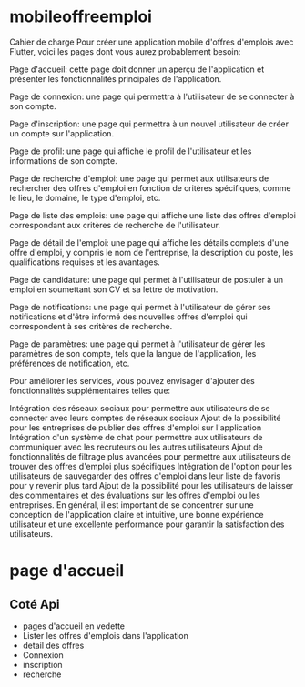 # mobileoffreemploi


Cahier de charge Pour créer une application mobile d'offres d'emplois avec Flutter, voici les pages dont vous aurez probablement besoin:

Page d'accueil: cette page doit donner un aperçu de l'application et présenter les fonctionnalités principales de l'application.

Page de connexion: une page qui permettra à l'utilisateur de se connecter à son compte.

Page d'inscription: une page qui permettra à un nouvel utilisateur de créer un compte sur l'application.

Page de profil: une page qui affiche le profil de l'utilisateur et les informations de son compte.

Page de recherche d'emploi: une page qui permet aux utilisateurs de rechercher des offres d'emploi en fonction de critères spécifiques, comme le lieu, le domaine, le type d'emploi, etc.

Page de liste des emplois: une page qui affiche une liste des offres d'emploi correspondant aux critères de recherche de l'utilisateur.

Page de détail de l'emploi: une page qui affiche les détails complets d'une offre d'emploi, y compris le nom de l'entreprise, la description du poste, les qualifications requises et les avantages.

Page de candidature: une page qui permet à l'utilisateur de postuler à un emploi en soumettant son CV et sa lettre de motivation.

Page de notifications: une page qui permet à l'utilisateur de gérer ses notifications et d'être informé des nouvelles offres d'emploi qui correspondent à ses critères de recherche.

Page de paramètres: une page qui permet à l'utilisateur de gérer les paramètres de son compte, tels que la langue de l'application, les préférences de notification, etc.

Pour améliorer les services, vous pouvez envisager d'ajouter des fonctionnalités supplémentaires telles que:

Intégration des réseaux sociaux pour permettre aux utilisateurs de se connecter avec leurs comptes de réseaux sociaux
Ajout de la possibilité pour les entreprises de publier des offres d'emploi sur l'application
Intégration d'un système de chat pour permettre aux utilisateurs de communiquer avec les recruteurs ou les autres utilisateurs
Ajout de fonctionnalités de filtrage plus avancées pour permettre aux utilisateurs de trouver des offres d'emploi plus spécifiques
Intégration de l'option pour les utilisateurs de sauvegarder des offres d'emploi dans leur liste de favoris pour y revenir plus tard
Ajout de la possibilité pour les utilisateurs de laisser des commentaires et des évaluations sur les offres d'emploi ou les entreprises.
En général, il est important de se concentrer sur une conception de l'application claire et intuitive, une bonne expérience utilisateur et une excellente performance pour garantir la satisfaction des utilisateurs.


# page d'accueil


##    Coté Api

- pages d'accueil en vedette
- Lister les offres d'emplois dans l'application
- detail des offres
- Connexion
- inscription
- recherche


